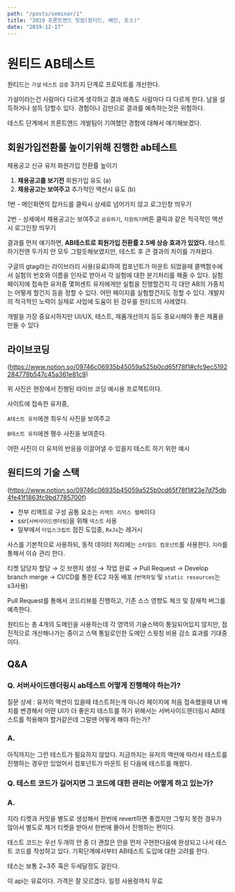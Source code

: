 ```yaml
---
path: "/posts/seminar/1"
title: "2019 프론트엔드 밋업(원티드, 배민, 토스)"
date: "2019-12-17"
---
```


# 원티드 AB테스트

원티드는 `가설` `테스트` `검증` 3가지 단계로 프로덕트를 개선한다.

가설이라는건 사람마다 다르게 생각하고 결과 예측도 사람마다 다 다르게 한다. 남을 설득하거나 설득 당할수 있다. 경험이나 감만으로 결과를 예측하는것은 위험하다.

테스트 단계에서 프론트엔드 개발팀이 기여했던 경험에 대해서 얘기해보겠다.

## 회원가입전환룰 높이기위해 진행한 ab테스트

채용공고 신규 유저 화원가입 전환률 높이기

1. **채용공고를 보기전** 회원가입 유도 (a)
2. **채용공고는 보여주고** 추가적인 액션시 유도 (b)

1번 - 메인화면의 잡카드를 클릭시 상세로 넘어가지 않고 로그인창 띄우기

2번 - 상세에서 채용공고는 보여주고 `공유하기`, `지원하기`버튼 클릭과 같은 적극적인 액션시 로그인창 띄우기

결과를 먼저 얘기하면, **AB테스트로 회원가입 전환률 2.5배 상승 효과가 있었다.** 테스트 하기전엔 두가지 안 모두 그럴듯해보였지만, 테스트 후 큰 결과의 차이를 가져왔다.

구글의 gtag라는 라이브러리 사용(유료)하여 컴포넌트가 마운트 되었을때 콜백함수에서 실험의 번호와 이름을 인자로 받아서 각 실험에 대한 분기처리를 해줄 수 있다.
실험 페이지에 접속한 유저중 몇퍼센트 유저에게만 실험을 진행할건지 각 대안 AB의 가중치는 어떻게 할건지 등을 정할 수 있다. 어떤 페이지를 실험할건지도 정할 수 있다.
개발자의 적극적인 노력이 실제로 사업에 도움이 된 겅우를 원티드의 사례였다.

개발을 가장 중요시하지만 UI/UX, 테스트, 제품개선의지 등도 중요시해야 좋은 제품을 만들 수 있다

## 라이브코딩

(https://www.notion.so/09746c06935b45059a525b0cd65f78f1#cfc9ec5192284779b547c45a361e81c9)

위 사진은 현장에서 진행된 라이브 코딩 예시용 프로젝트이다.

사이트에 접속한 유저중,

`A테스트 유저`에겐 최우식 사진을 보여주고

`B테스트 유저`에겐 펭수 사진을 보여준다.

어떤 사진이 더 유저의 반응을 이끌어낼 수 있을지 테스트 하기 위한 예시

## 원티드의 기술 스택

(https://www.notion.so/09746c06935b45059a525b0cd65f78f1#23e7d75db4fe41f1863fc9bd7785700f)

- 전부 리액트로 구성 공통 요소는 `리액트 리덕스 웹팩`이다
- ssr(`서버사이드렌더링`)을 위해 `넥스트` 사용
- 일부에서 `타입스크립트` 점진 도입중, `RxJs`는 레거시

사스를 기본적으로 사용하되, 동적 데이터 처리에는 `스타일드 컴포넌트`를 사용한다. `지라`를 통해서 이슈 관리 한다.

티켓 담당자 할당 → 깃 브랜치 생성 → 작업 완료 → Pull Request → Develop branch merge → CI/CD를 통한 EC2 자동 배포 (`번역파일` 및 `static resources`는 s3사용)

Pull Request를 통해서 코드리뷰를 진행하고, 기존 소스 영향도 체크 및 잠재적 버그를 예측한다.

원티드는 총 4개의 도메인을 사용하는데 각 영역의 기술스택이 통일되어있지 않지만, 점진적으로 개선해나가는 중이고 스택 통일로인한 도메인 스윗칭 비용 감소 효과를 기대중이다.

## Q&A

### Q. 서버사이드렌더링시 ab테스트 어떻게 진행해야 하는가?

질문 상세 : 유저의 액션이 있을때 테스트하는게 아니라 페이지에 처음 접속했을때 UI 배치를 변경해서 어떤 UI가 더 좋은지 테스트를 하기 위해서는 서버사이드렌더링시 AB테스트를 적용해야 할거같은데 그럴땐 어떻게 해야 하는가?

### A.

아직까지는 그런 테스트가 필요하지 않았다. 지금까지는 유저의 액션에 따라서 테스트를 진행하는 경우만 있었어서 컴포넌트가 마운트 된 다음에 테스트를 해왔다.

### Q. 테스트 코드가 길어지면 그 코드에 대한 관리는 어떻게 하고 있는가?

### A.

지라 티켓과 커밋을 별도로 생성해서 한번에 revert하면 좋겠지만 그렇지 못한 경우가 많아서 별도로 제거 티켓을 받아서 한번에 몰아서 진행하는 편이다.

테스트 코드는 우선 두개의 안 중 더 괜찮은 안을 먼저 구현한다음에 완성되고 나서 테스트 코드를 작성하고 있다. 기획단계에서부터 AB테스트 도입에 대한 고려를 한다.

테스는 보통 2~3주 혹은 두세달정도 걸린다.

이 api는 유료이다. 가격은 잘 모르겠다. 일정 사용량까지 무료
